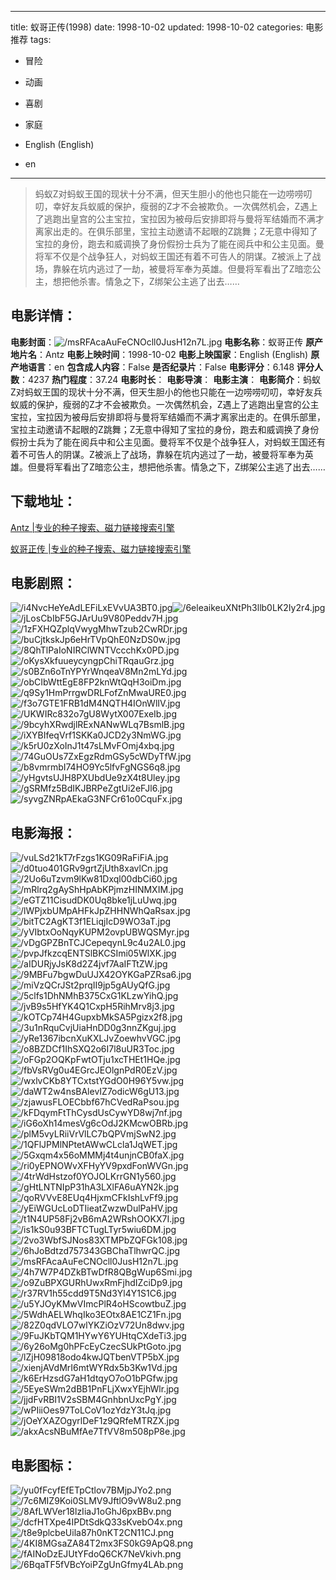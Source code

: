 
---
title: 蚁哥正传(1998)
date: 1998-10-02
updated: 1998-10-02
categories: 电影推荐
tags:
- 冒险
- 动画
- 喜剧
- 家庭

- English (English)
- en
---


> 蚂蚁Z对蚂蚁王国的现状十分不满，但天生胆小的他也只能在一边唠唠叨叨，幸好友兵蚁威的保护，瘦弱的Z才不会被欺负。一次偶然机会，Z遇上了逃跑出皇宫的公主宝拉，宝拉因为被母后安排即将与曼将军结婚而不满才离家出走的。在俱乐部里，宝拉主动邀请不起眼的Z跳舞；Z无意中得知了宝拉的身份，跑去和威调换了身份假扮士兵为了能在阅兵中和公主见面。曼将军不仅是个战争狂人，对蚂蚁王国还有着不可告人的阴谋。Z被派上了战场，靠躲在坑内逃过了一劫，被曼将军奉为英雄。但曼将军看出了Z暗恋公主，想把他杀害。情急之下，Z绑架公主逃了出去……

## **电影详情**：

**电影封面**：<img src="https://image.tmdb.org/t/p/w200/msRFAcaAuFeCNOcll0JusH12n7L.jpg" alt="/msRFAcaAuFeCNOcll0JusH12n7L.jpg" title="/msRFAcaAuFeCNOcll0JusH12n7L.jpg">
**电影名称**：蚁哥正传
**原产地片名**：Antz
**电影上映时间**：1998-10-02
**电影上映国家**：English (English)
**原产地语言**：en
**包含成人内容**：False
**是否纪录片**：False
**电影评分**：6.148
**评分人数**：4237
**热门程度**：37.24
**电影时长**：
**电影导演**：
**电影主演**：
**电影简介**：蚂蚁Z对蚂蚁王国的现状十分不满，但天生胆小的他也只能在一边唠唠叨叨，幸好友兵蚁威的保护，瘦弱的Z才不会被欺负。一次偶然机会，Z遇上了逃跑出皇宫的公主宝拉，宝拉因为被母后安排即将与曼将军结婚而不满才离家出走的。在俱乐部里，宝拉主动邀请不起眼的Z跳舞；Z无意中得知了宝拉的身份，跑去和威调换了身份假扮士兵为了能在阅兵中和公主见面。曼将军不仅是个战争狂人，对蚂蚁王国还有着不可告人的阴谋。Z被派上了战场，靠躲在坑内逃过了一劫，被曼将军奉为英雄。但曼将军看出了Z暗恋公主，想把他杀害。情急之下，Z绑架公主逃了出去……

## **下载地址**：
[Antz |专业的种子搜索、磁力链接搜索引擎](https://movie.amd794.com:2083/?search=Antz&ordering=&mode=match_phrase&page_size=10&page=1)

[蚁哥正传 |专业的种子搜索、磁力链接搜索引擎](https://movie.amd794.com:2083/?search=%E8%9A%81%E5%93%A5%E6%AD%A3%E4%BC%A0&ordering=&mode=match_phrase&page_size=10&page=1)
 

## **电影剧照**：
<img src="https://image.tmdb.org/t/p/original/i4NvcHeYeAdLEFiLxEVvUA3BT0.jpg" alt="/i4NvcHeYeAdLEFiLxEVvUA3BT0.jpg" title="/i4NvcHeYeAdLEFiLxEVvUA3BT0.jpg"><img src="https://image.tmdb.org/t/p/original/6eleaikeuXNtPh3llb0LK2Iy2r4.jpg" alt="/6eleaikeuXNtPh3llb0LK2Iy2r4.jpg" title="/6eleaikeuXNtPh3llb0LK2Iy2r4.jpg"><img src="https://image.tmdb.org/t/p/original/jLosCbIbF5GJArUu9V80Peddv7H.jpg" alt="/jLosCbIbF5GJArUu9V80Peddv7H.jpg" title="/jLosCbIbF5GJArUu9V80Peddv7H.jpg"><img src="https://image.tmdb.org/t/p/original/1zFXHQZplqVwygMhwTzub2CwRDr.jpg" alt="/1zFXHQZplqVwygMhwTzub2CwRDr.jpg" title="/1zFXHQZplqVwygMhwTzub2CwRDr.jpg"><img src="https://image.tmdb.org/t/p/original/buCjtkskJp6eHrTVpQhE0NzDS0w.jpg" alt="/buCjtkskJp6eHrTVpQhE0NzDS0w.jpg" title="/buCjtkskJp6eHrTVpQhE0NzDS0w.jpg"><img src="https://image.tmdb.org/t/p/original/8QhTlPaIoNIRClWNTVccchKx0PD.jpg" alt="/8QhTlPaIoNIRClWNTVccchKx0PD.jpg" title="/8QhTlPaIoNIRClWNTVccchKx0PD.jpg"><img src="https://image.tmdb.org/t/p/original/oKysXkfuueycyngpChiTRqauGrz.jpg" alt="/oKysXkfuueycyngpChiTRqauGrz.jpg" title="/oKysXkfuueycyngpChiTRqauGrz.jpg"><img src="https://image.tmdb.org/t/p/original/s0BZn6oTnYPYrWnqeaV8Mn2mLYd.jpg" alt="/s0BZn6oTnYPYrWnqeaV8Mn2mLYd.jpg" title="/s0BZn6oTnYPYrWnqeaV8Mn2mLYd.jpg"><img src="https://image.tmdb.org/t/p/original/obCIbWttEgE8FP2knWtQqH3oiDm.jpg" alt="/obCIbWttEgE8FP2knWtQqH3oiDm.jpg" title="/obCIbWttEgE8FP2knWtQqH3oiDm.jpg"><img src="https://image.tmdb.org/t/p/original/q9Sy1HmPrrgwDRLFofZnMwaURE0.jpg" alt="/q9Sy1HmPrrgwDRLFofZnMwaURE0.jpg" title="/q9Sy1HmPrrgwDRLFofZnMwaURE0.jpg"><img src="https://image.tmdb.org/t/p/original/f3o7GTE1FRB1dM4NQTH4IOnWlIV.jpg" alt="/f3o7GTE1FRB1dM4NQTH4IOnWlIV.jpg" title="/f3o7GTE1FRB1dM4NQTH4IOnWlIV.jpg"><img src="https://image.tmdb.org/t/p/original/UKWIRc832o7gU8WytX007ExeIb.jpg" alt="/UKWIRc832o7gU8WytX007ExeIb.jpg" title="/UKWIRc832o7gU8WytX007ExeIb.jpg"><img src="https://image.tmdb.org/t/p/original/9bcyhXRwdjlRExNANwWLq7BsmlB.jpg" alt="/9bcyhXRwdjlRExNANwWLq7BsmlB.jpg" title="/9bcyhXRwdjlRExNANwWLq7BsmlB.jpg"><img src="https://image.tmdb.org/t/p/original/iXYBIfeqVrf1SKKa0JCD2y3NmWG.jpg" alt="/iXYBIfeqVrf1SKKa0JCD2y3NmWG.jpg" title="/iXYBIfeqVrf1SKKa0JCD2y3NmWG.jpg"><img src="https://image.tmdb.org/t/p/original/k5rU0zXoInJ1t47sLMvFOmj4xbq.jpg" alt="/k5rU0zXoInJ1t47sLMvFOmj4xbq.jpg" title="/k5rU0zXoInJ1t47sLMvFOmj4xbq.jpg"><img src="https://image.tmdb.org/t/p/original/74GuOUs7ZxEgzRdmGSy5cWDyTfW.jpg" alt="/74GuOUs7ZxEgzRdmGSy5cWDyTfW.jpg" title="/74GuOUs7ZxEgzRdmGSy5cWDyTfW.jpg"><img src="https://image.tmdb.org/t/p/original/b8vmrmbI74HO9Yc5lfvFgNGS6q8.jpg" alt="/b8vmrmbI74HO9Yc5lfvFgNGS6q8.jpg" title="/b8vmrmbI74HO9Yc5lfvFgNGS6q8.jpg"><img src="https://image.tmdb.org/t/p/original/yHgvtsUJH8PXUbdUe9zX4t8Uley.jpg" alt="/yHgvtsUJH8PXUbdUe9zX4t8Uley.jpg" title="/yHgvtsUJH8PXUbdUe9zX4t8Uley.jpg"><img src="https://image.tmdb.org/t/p/original/gSRMfz5BdIKJBRPeZgtUi2eFJl6.jpg" alt="/gSRMfz5BdIKJBRPeZgtUi2eFJl6.jpg" title="/gSRMfz5BdIKJBRPeZgtUi2eFJl6.jpg"><img src="https://image.tmdb.org/t/p/original/syvgZNRpAEkaG3NFCr61o0CquFx.jpg" alt="/syvgZNRpAEkaG3NFCr61o0CquFx.jpg" title="/syvgZNRpAEkaG3NFCr61o0CquFx.jpg">

## **电影海报**：
<img src="https://image.tmdb.org/t/p/original/vuLSd21kT7rFzgs1KG09RaFiFiA.jpg" alt="/vuLSd21kT7rFzgs1KG09RaFiFiA.jpg" title="/vuLSd21kT7rFzgs1KG09RaFiFiA.jpg"><img src="https://image.tmdb.org/t/p/original/d0tuo401GRv9grtZjUth8xavlCn.jpg" alt="/d0tuo401GRv9grtZjUth8xavlCn.jpg" title="/d0tuo401GRv9grtZjUth8xavlCn.jpg"><img src="https://image.tmdb.org/t/p/original/2Uo6uTzvm9lKw81Dxql00dbCi60.jpg" alt="/2Uo6uTzvm9lKw81Dxql00dbCi60.jpg" title="/2Uo6uTzvm9lKw81Dxql00dbCi60.jpg"><img src="https://image.tmdb.org/t/p/original/mRlrq2gAyShHpAbKPjmzHINMXIM.jpg" alt="/mRlrq2gAyShHpAbKPjmzHINMXIM.jpg" title="/mRlrq2gAyShHpAbKPjmzHINMXIM.jpg"><img src="https://image.tmdb.org/t/p/original/eGTZ11CisudDK0Uq8bke1jLuUwq.jpg" alt="/eGTZ11CisudDK0Uq8bke1jLuUwq.jpg" title="/eGTZ11CisudDK0Uq8bke1jLuUwq.jpg"><img src="https://image.tmdb.org/t/p/original/lWPjxbUMpAHFkJpZHHNWhQaRsax.jpg" alt="/lWPjxbUMpAHFkJpZHHNWhQaRsax.jpg" title="/lWPjxbUMpAHFkJpZHHNWhQaRsax.jpg"><img src="https://image.tmdb.org/t/p/original/bitTC2AgKT3f1ELiqjIcD9WO3aT.jpg" alt="/bitTC2AgKT3f1ELiqjIcD9WO3aT.jpg" title="/bitTC2AgKT3f1ELiqjIcD9WO3aT.jpg"><img src="https://image.tmdb.org/t/p/original/yVIbtxOoNqyKUPM2ovpUBWQSMyr.jpg" alt="/yVIbtxOoNqyKUPM2ovpUBWQSMyr.jpg" title="/yVIbtxOoNqyKUPM2ovpUBWQSMyr.jpg"><img src="https://image.tmdb.org/t/p/original/vDgGPZBnTCJCepeqynL9c4u2AL0.jpg" alt="/vDgGPZBnTCJCepeqynL9c4u2AL0.jpg" title="/vDgGPZBnTCJCepeqynL9c4u2AL0.jpg"><img src="https://image.tmdb.org/t/p/original/pvpJfkzcqENTSlBKCSImi05WlXK.jpg" alt="/pvpJfkzcqENTSlBKCSImi05WlXK.jpg" title="/pvpJfkzcqENTSlBKCSImi05WlXK.jpg"><img src="https://image.tmdb.org/t/p/original/aIDURjyJsK8d2Z4jvf7AaIFTtZW.jpg" alt="/aIDURjyJsK8d2Z4jvf7AaIFTtZW.jpg" title="/aIDURjyJsK8d2Z4jvf7AaIFTtZW.jpg"><img src="https://image.tmdb.org/t/p/original/9MBFu7bgwDuUJX42OYKGaPZRsa6.jpg" alt="/9MBFu7bgwDuUJX42OYKGaPZRsa6.jpg" title="/9MBFu7bgwDuUJX42OYKGaPZRsa6.jpg"><img src="https://image.tmdb.org/t/p/original/miVzQCrJSt2prqII9jp5gAUyQfG.jpg" alt="/miVzQCrJSt2prqII9jp5gAUyQfG.jpg" title="/miVzQCrJSt2prqII9jp5gAUyQfG.jpg"><img src="https://image.tmdb.org/t/p/original/5clfs1DhNMhB375CxG1KLzwYihQ.jpg" alt="/5clfs1DhNMhB375CxG1KLzwYihQ.jpg" title="/5clfs1DhNMhB375CxG1KLzwYihQ.jpg"><img src="https://image.tmdb.org/t/p/original/jvB9s5HfYK4Q1CxpH5RihMrv8j3.jpg" alt="/jvB9s5HfYK4Q1CxpH5RihMrv8j3.jpg" title="/jvB9s5HfYK4Q1CxpH5RihMrv8j3.jpg"><img src="https://image.tmdb.org/t/p/original/kOTCp74H4GupxbMkSA5Pgizx2f8.jpg" alt="/kOTCp74H4GupxbMkSA5Pgizx2f8.jpg" title="/kOTCp74H4GupxbMkSA5Pgizx2f8.jpg"><img src="https://image.tmdb.org/t/p/original/3u1nRquCvjUiaHnDD0g3nnZKguj.jpg" alt="/3u1nRquCvjUiaHnDD0g3nnZKguj.jpg" title="/3u1nRquCvjUiaHnDD0g3nnZKguj.jpg"><img src="https://image.tmdb.org/t/p/original/yRe1367ibcnXuKXLJvZoewhvVGC.jpg" alt="/yRe1367ibcnXuKXLJvZoewhvVGC.jpg" title="/yRe1367ibcnXuKXLJvZoewhvVGC.jpg"><img src="https://image.tmdb.org/t/p/original/o8BZDCf1IhSXQ2o6I7l8uUR3Toc.jpg" alt="/o8BZDCf1IhSXQ2o6I7l8uUR3Toc.jpg" title="/o8BZDCf1IhSXQ2o6I7l8uUR3Toc.jpg"><img src="https://image.tmdb.org/t/p/original/oFGp2OQKpFwtOTju1xcTHEt1HQe.jpg" alt="/oFGp2OQKpFwtOTju1xcTHEt1HQe.jpg" title="/oFGp2OQKpFwtOTju1xcTHEt1HQe.jpg"><img src="https://image.tmdb.org/t/p/original/fbVsRVg0u4EGrcJEOlgnPdR0EzV.jpg" alt="/fbVsRVg0u4EGrcJEOlgnPdR0EzV.jpg" title="/fbVsRVg0u4EGrcJEOlgnPdR0EzV.jpg"><img src="https://image.tmdb.org/t/p/original/wxlvCKb8YTCxtstYGdO0H96Y5vw.jpg" alt="/wxlvCKb8YTCxtstYGdO0H96Y5vw.jpg" title="/wxlvCKb8YTCxtstYGdO0H96Y5vw.jpg"><img src="https://image.tmdb.org/t/p/original/daWT2w4nsBAlevIZ7odicW6gU13.jpg" alt="/daWT2w4nsBAlevIZ7odicW6gU13.jpg" title="/daWT2w4nsBAlevIZ7odicW6gU13.jpg"><img src="https://image.tmdb.org/t/p/original/zjawusFLOECbbf67hCVedRaPsou.jpg" alt="/zjawusFLOECbbf67hCVedRaPsou.jpg" title="/zjawusFLOECbbf67hCVedRaPsou.jpg"><img src="https://image.tmdb.org/t/p/original/kFDqymFtThCysdUsCywYD8wj7nf.jpg" alt="/kFDqymFtThCysdUsCywYD8wj7nf.jpg" title="/kFDqymFtThCysdUsCywYD8wj7nf.jpg"><img src="https://image.tmdb.org/t/p/original/iG6oXh14mesVg6cOdJ2KMcwOBRb.jpg" alt="/iG6oXh14mesVg6cOdJ2KMcwOBRb.jpg" title="/iG6oXh14mesVg6cOdJ2KMcwOBRb.jpg"><img src="https://image.tmdb.org/t/p/original/plM5vyLRiiVrVlLC7bQPVmjSwN2.jpg" alt="/plM5vyLRiiVrVlLC7bQPVmjSwN2.jpg" title="/plM5vyLRiiVrVlLC7bQPVmjSwN2.jpg"><img src="https://image.tmdb.org/t/p/original/1QFlJPMlNPtetAWwCLcla1JqWET.jpg" alt="/1QFlJPMlNPtetAWwCLcla1JqWET.jpg" title="/1QFlJPMlNPtetAWwCLcla1JqWET.jpg"><img src="https://image.tmdb.org/t/p/original/5Gxqm4x56oMMMj4t4unjnCB0faX.jpg" alt="/5Gxqm4x56oMMMj4t4unjnCB0faX.jpg" title="/5Gxqm4x56oMMMj4t4unjnCB0faX.jpg"><img src="https://image.tmdb.org/t/p/original/ri0yEPNOWvXFHyYV9pxdFonWVGn.jpg" alt="/ri0yEPNOWvXFHyYV9pxdFonWVGn.jpg" title="/ri0yEPNOWvXFHyYV9pxdFonWVGn.jpg"><img src="https://image.tmdb.org/t/p/original/4trWdHstzof0YOJOLKrrGN1y560.jpg" alt="/4trWdHstzof0YOJOLKrrGN1y560.jpg" title="/4trWdHstzof0YOJOLKrrGN1y560.jpg"><img src="https://image.tmdb.org/t/p/original/gHtLNTNIpP31hA3LXlFA6uAYN2k.jpg" alt="/gHtLNTNIpP31hA3LXlFA6uAYN2k.jpg" title="/gHtLNTNIpP31hA3LXlFA6uAYN2k.jpg"><img src="https://image.tmdb.org/t/p/original/qoRVVvE8EUq4HjxmCFkIshLvFf9.jpg" alt="/qoRVVvE8EUq4HjxmCFkIshLvFf9.jpg" title="/qoRVVvE8EUq4HjxmCFkIshLvFf9.jpg"><img src="https://image.tmdb.org/t/p/original/yEiWGUcLoDTIieatZwzwDulPaHV.jpg" alt="/yEiWGUcLoDTIieatZwzwDulPaHV.jpg" title="/yEiWGUcLoDTIieatZwzwDulPaHV.jpg"><img src="https://image.tmdb.org/t/p/original/t1N4UP58Fj2vB6mA2WRshOOKX7I.jpg" alt="/t1N4UP58Fj2vB6mA2WRshOOKX7I.jpg" title="/t1N4UP58Fj2vB6mA2WRshOOKX7I.jpg"><img src="https://image.tmdb.org/t/p/original/is1kS0u93BFTCTugLTyr5wiu6DM.jpg" alt="/is1kS0u93BFTCTugLTyr5wiu6DM.jpg" title="/is1kS0u93BFTCTugLTyr5wiu6DM.jpg"><img src="https://image.tmdb.org/t/p/original/2vo3WbfSJNos83XTMPbZQFGk108.jpg" alt="/2vo3WbfSJNos83XTMPbZQFGk108.jpg" title="/2vo3WbfSJNos83XTMPbZQFGk108.jpg"><img src="https://image.tmdb.org/t/p/original/6hJoBdtzd757343GBChaTlhwrQC.jpg" alt="/6hJoBdtzd757343GBChaTlhwrQC.jpg" title="/6hJoBdtzd757343GBChaTlhwrQC.jpg"><img src="https://image.tmdb.org/t/p/original/msRFAcaAuFeCNOcll0JusH12n7L.jpg" alt="/msRFAcaAuFeCNOcll0JusH12n7L.jpg" title="/msRFAcaAuFeCNOcll0JusH12n7L.jpg"><img src="https://image.tmdb.org/t/p/original/4h7W7P4DZkBTwDfR8QBgWup6Smi.jpg" alt="/4h7W7P4DZkBTwDfR8QBgWup6Smi.jpg" title="/4h7W7P4DZkBTwDfR8QBgWup6Smi.jpg"><img src="https://image.tmdb.org/t/p/original/o9ZuBPXGURhUwxRmFjhdIZciDp9.jpg" alt="/o9ZuBPXGURhUwxRmFjhdIZciDp9.jpg" title="/o9ZuBPXGURhUwxRmFjhdIZciDp9.jpg"><img src="https://image.tmdb.org/t/p/original/r37RV1h55cdd9T5Nd3Yl4Y1S1C6.jpg" alt="/r37RV1h55cdd9T5Nd3Yl4Y1S1C6.jpg" title="/r37RV1h55cdd9T5Nd3Yl4Y1S1C6.jpg"><img src="https://image.tmdb.org/t/p/original/u5YJOyKMwVImcPlR4oHScowtbuZ.jpg" alt="/u5YJOyKMwVImcPlR4oHScowtbuZ.jpg" title="/u5YJOyKMwVImcPlR4oHScowtbuZ.jpg"><img src="https://image.tmdb.org/t/p/original/5WdhAELWhqIko3EOtx8AE1CZ1Fn.jpg" alt="/5WdhAELWhqIko3EOtx8AE1CZ1Fn.jpg" title="/5WdhAELWhqIko3EOtx8AE1CZ1Fn.jpg"><img src="https://image.tmdb.org/t/p/original/82Z0qdVLO7wlYKZiOzV72Un8dwv.jpg" alt="/82Z0qdVLO7wlYKZiOzV72Un8dwv.jpg" title="/82Z0qdVLO7wlYKZiOzV72Un8dwv.jpg"><img src="https://image.tmdb.org/t/p/original/9FuJKbTQM1HYwY6YUHtqCXdeTi3.jpg" alt="/9FuJKbTQM1HYwY6YUHtqCXdeTi3.jpg" title="/9FuJKbTQM1HYwY6YUHtqCXdeTi3.jpg"><img src="https://image.tmdb.org/t/p/original/6y26oMg0hPFcEyCzecSUkPtGoto.jpg" alt="/6y26oMg0hPFcEyCzecSUkPtGoto.jpg" title="/6y26oMg0hPFcEyCzecSUkPtGoto.jpg"><img src="https://image.tmdb.org/t/p/original/lZjH09818odo4kwJQTbenVTP5bX.jpg" alt="/lZjH09818odo4kwJQTbenVTP5bX.jpg" title="/lZjH09818odo4kwJQTbenVTP5bX.jpg"><img src="https://image.tmdb.org/t/p/original/xienjAVdMrI6mtWYRdx5b3Kw1Vd.jpg" alt="/xienjAVdMrI6mtWYRdx5b3Kw1Vd.jpg" title="/xienjAVdMrI6mtWYRdx5b3Kw1Vd.jpg"><img src="https://image.tmdb.org/t/p/original/k6ErHzsdG7aH1dtqyO7oO1bPGfw.jpg" alt="/k6ErHzsdG7aH1dtqyO7oO1bPGfw.jpg" title="/k6ErHzsdG7aH1dtqyO7oO1bPGfw.jpg"><img src="https://image.tmdb.org/t/p/original/5EyeSWm2dBB1PnFLjXwxYEjhWlr.jpg" alt="/5EyeSWm2dBB1PnFLjXwxYEjhWlr.jpg" title="/5EyeSWm2dBB1PnFLjXwxYEjhWlr.jpg"><img src="https://image.tmdb.org/t/p/original/jjdFvRBI1V2sSBM4GnhbnUxcPgY.jpg" alt="/jjdFvRBI1V2sSBM4GnhbnUxcPgY.jpg" title="/jjdFvRBI1V2sSBM4GnhbnUxcPgY.jpg"><img src="https://image.tmdb.org/t/p/original/wPIiiOes97ToLCoV1ozYdzY3tJq.jpg" alt="/wPIiiOes97ToLCoV1ozYdzY3tJq.jpg" title="/wPIiiOes97ToLCoV1ozYdzY3tJq.jpg"><img src="https://image.tmdb.org/t/p/original/jOeYXAZOgyrlDeF1z9QRfeMTRZX.jpg" alt="/jOeYXAZOgyrlDeF1z9QRfeMTRZX.jpg" title="/jOeYXAZOgyrlDeF1z9QRfeMTRZX.jpg"><img src="https://image.tmdb.org/t/p/original/akxAcsNBuMfAe7TfVV8m508pP8e.jpg" alt="/akxAcsNBuMfAe7TfVV8m508pP8e.jpg" title="/akxAcsNBuMfAe7TfVV8m508pP8e.jpg">

## **电影图标**：
<img src="https://image.tmdb.org/t/p/original/yu0fFcyfEfETpCtlov7BMjpJYo2.png" alt="/yu0fFcyfEfETpCtlov7BMjpJYo2.png" title="/yu0fFcyfEfETpCtlov7BMjpJYo2.png"><img src="https://image.tmdb.org/t/p/original/7c6MIZ9Koi0SLMV9JftlO9vW8u2.png" alt="/7c6MIZ9Koi0SLMV9JftlO9vW8u2.png" title="/7c6MIZ9Koi0SLMV9JftlO9vW8u2.png"><img src="https://image.tmdb.org/t/p/original/8AfLWVer18lzIiaJ1oGhJ6pxBBv.png" alt="/8AfLWVer18lzIiaJ1oGhJ6pxBBv.png" title="/8AfLWVer18lzIiaJ1oGhJ6pxBBv.png"><img src="https://image.tmdb.org/t/p/original/dcfHTXpe4IPDtSdkQ33sKvebO4x.png" alt="/dcfHTXpe4IPDtSdkQ33sKvebO4x.png" title="/dcfHTXpe4IPDtSdkQ33sKvebO4x.png"><img src="https://image.tmdb.org/t/p/original/t8e9plcbeUila87h0nKT2CN11CJ.png" alt="/t8e9plcbeUila87h0nKT2CN11CJ.png" title="/t8e9plcbeUila87h0nKT2CN11CJ.png"><img src="https://image.tmdb.org/t/p/original/4KI8MGsaZA84T2mx3FS0kG9ApQ8.png" alt="/4KI8MGsaZA84T2mx3FS0kG9ApQ8.png" title="/4KI8MGsaZA84T2mx3FS0kG9ApQ8.png"><img src="https://image.tmdb.org/t/p/original/fAINoDzEJUtYFdoQ6CK7NeVkivh.png" alt="/fAINoDzEJUtYFdoQ6CK7NeVkivh.png" title="/fAINoDzEJUtYFdoQ6CK7NeVkivh.png"><img src="https://image.tmdb.org/t/p/original/6BqaTF5fVBcYoiPZgUnGfmy4LAb.png" alt="/6BqaTF5fVBcYoiPZgUnGfmy4LAb.png" title="/6BqaTF5fVBcYoiPZgUnGfmy4LAb.png">
